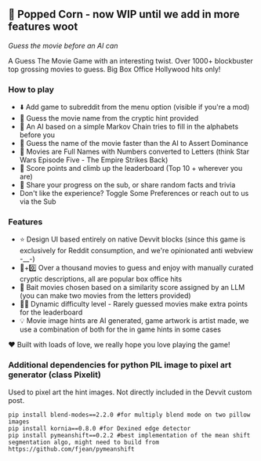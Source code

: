 ## 🍿 Popped Corn - now WIP until we add in more features woot
_<Addiction Epoch> Guess the movie before an AI can_

A Guess The Movie Game with an interesting twist. Over 1000+ blockbuster top grossing movies to guess. Big Box Office Hollywood hits only!

### How to play
- ⬇️ Add game to subreddit from the menu option (visible if you're a mod)
- 🔎 Guess the movie name from the cryptic hint provided
- 🤖 An AI based on a simple Markov Chain tries to fill in the alphabets before you
- 🦾 Guess the name of the movie faster than the AI to Assert Dominance
- 🔐 Movies are Full Names with Numbers converted to Letters (think Star Wars Episode Five - The Empire Strikes Back)
- 💎 Score points and climb up the leaderboard (Top 10 + wherever you are)
- 🍿 Share your progress on the sub, or share random facts and trivia
- Don't like the experience? Toggle Some Preferences or reach out to us via the Sub

### Features
- ⭐️ Design UI based entirely on native Devvit blocks (since this game is exclusively for Reddit consumption, and we're opinionated anti webview -__-)
- 💯+0️⃣ Over a thousand movies to guess and enjoy with manually curated cryptic descriptions, all are popular box office hits
- 👯 Bait movies chosen based on a similarity score assigned by an LLM (you can make two movies from the letters provided)
- 🤷‍♂️ Dynamic difficulty level - Rarely guessed movies make extra points for the leaderboard
- 💡 Movie image hints are AI generated, game artwork is artist made, we use a combination of both for the in game hints in some cases
 
❤️ Built with loads of love, we really hope you love playing the game!

### Additional dependencies for python PIL image to pixel art generator (class Pixelit)
Used to pixel art the hint images. Not directly included in the Devvit custom post.
```shell
pip install blend-modes==2.2.0 #for multiply blend mode on two pillow images
pip install kornia==0.8.0 #for Dexined edge detector
pip install pymeanshift==0.2.2 #best implementation of the mean shift segmentation algo, might need to build from https://github.com/fjean/pymeanshift
```